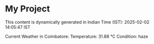 # My Project

This content is dynamically generated in Indian Time (IST): 2025-02-02 14:05:47 IST


Current Weather in Coimbatore:
Temperature: 31.88 °C
Condition: haze
